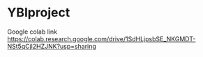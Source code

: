 # YBIproject
Google colab link
https://colab.research.google.com/drive/1SdHLjpsbSE_NKGMDT-NSt5qCjl2HZJNK?usp=sharing
